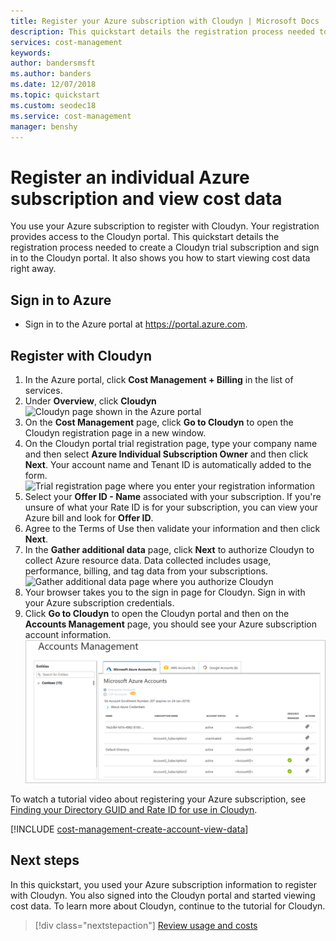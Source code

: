 ```yaml
---
title: Register your Azure subscription with Cloudyn | Microsoft Docs
description: This quickstart details the registration process needed to create a Cloudyn trial subscription and sign in to the Cloudyn portal.
services: cost-management
keywords:
author: bandersmsft
ms.author: banders
ms.date: 12/07/2018
ms.topic: quickstart
ms.custom: seodec18
ms.service: cost-management
manager: benshy
---
```



# Register an individual Azure subscription and view cost data

You use your Azure subscription to register with Cloudyn. Your registration provides access to the Cloudyn portal. This quickstart details the registration process needed to create a Cloudyn trial subscription and sign in to the Cloudyn portal. It also shows you how to start viewing cost data right away.

## Sign in to Azure

- Sign in to the Azure portal at https://portal.azure.com.

## Register with Cloudyn

1. In the Azure portal, click **Cost Management + Billing** in the list of services.
2. Under **Overview**, click **Cloudyn**  
    ![Cloudyn page shown in the Azure portal](./media/quick-register-azure-sub/cost-mgt-billing-service.png)
3. On the **Cost Management** page, click **Go to Cloudyn** to open the Cloudyn registration page in a new window.
4. On the Cloudyn portal trial registration page, type your company name and then select **Azure Individual Subscription Owner** and then click **Next**. Your account name and Tenant ID is automatically added to the form.  
    ![Trial registration page where you enter your registration information](./media/quick-register-azure-sub/trial-reg-ind.png)
5. Select your **Offer ID - Name** associated with your subscription. If you're unsure of what your Rate ID is for your subscription, you can view your Azure bill and look for **Offer ID**.
6. Agree to the Terms of Use then validate your information and then click **Next**.
7. In the **Gather additional data** page, click **Next** to authorize Cloudyn to collect Azure resource data. Data collected includes usage, performance, billing, and tag data from your subscriptions.  
    ![Gather additional data page where you authorize Cloudyn](./media/quick-register-azure-sub/gather-additional.png)
8. Your browser takes you to the sign in page for Cloudyn. Sign in with your Azure subscription credentials.
9. Click **Go to Cloudyn** to open the Cloudyn portal and then on the **Accounts Management** page, you should see your Azure subscription account information.  
    ![Accounts Management page showing Azure subscription information](./media/quick-register-azure-sub/accounts-mgt.png)

To watch a tutorial video about registering your Azure subscription, see [Finding your Directory GUID and Rate ID for use in Cloudyn](https://youtu.be/PaRjnyaNGMI).

[!INCLUDE [cost-management-create-account-view-data](../../includes/cost-management-create-account-view-data.md)]

## Next steps

In this quickstart, you used your Azure subscription information to register with Cloudyn. You also signed into the Cloudyn portal and started viewing cost data. To learn more about Cloudyn, continue to the tutorial for Cloudyn.

> [!div class="nextstepaction"]
> [Review usage and costs](./tutorial-review-usage.md)
